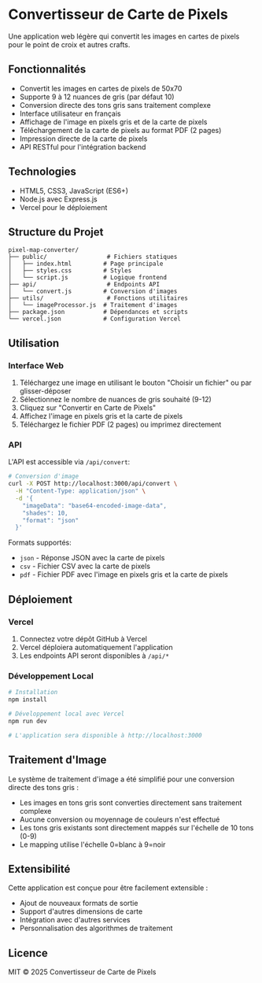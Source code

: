 # Convertisseur de Carte de Pixels

Une application web légère qui convertit les images en cartes de pixels pour le point de croix et autres crafts.

## Fonctionnalités

- Convertit les images en cartes de pixels de 50x70
- Supporte 9 à 12 nuances de gris (par défaut 10)
- Conversion directe des tons gris sans traitement complexe
- Interface utilisateur en français
- Affichage de l'image en pixels gris et de la carte de pixels
- Téléchargement de la carte de pixels au format PDF (2 pages)
- Impression directe de la carte de pixels
- API RESTful pour l'intégration backend

## Technologies

- HTML5, CSS3, JavaScript (ES6+)
- Node.js avec Express.js
- Vercel pour le déploiement

## Structure du Projet

```
pixel-map-converter/
├── public/                 # Fichiers statiques
│   ├── index.html         # Page principale
│   ├── styles.css         # Styles
│   └── script.js          # Logique frontend
├── api/                    # Endpoints API
│   └── convert.js         # Conversion d'images
├── utils/                  # Fonctions utilitaires
│   └── imageProcessor.js  # Traitement d'images
├── package.json           # Dépendances et scripts
└── vercel.json            # Configuration Vercel
```

## Utilisation

### Interface Web

1. Téléchargez une image en utilisant le bouton "Choisir un fichier" ou par glisser-déposer
2. Sélectionnez le nombre de nuances de gris souhaité (9-12)
3. Cliquez sur "Convertir en Carte de Pixels"
4. Affichez l'image en pixels gris et la carte de pixels
5. Téléchargez le fichier PDF (2 pages) ou imprimez directement

### API

L'API est accessible via `/api/convert`:

```bash
# Conversion d'image
curl -X POST http://localhost:3000/api/convert \
  -H "Content-Type: application/json" \
  -d '{
    "imageData": "base64-encoded-image-data",
    "shades": 10,
    "format": "json"
  }'
```

Formats supportés:
- `json` - Réponse JSON avec la carte de pixels
- `csv` - Fichier CSV avec la carte de pixels
- `pdf` - Fichier PDF avec l'image en pixels gris et la carte de pixels

## Déploiement

### Vercel

1. Connectez votre dépôt GitHub à Vercel
2. Vercel déploiera automatiquement l'application
3. Les endpoints API seront disponibles à `/api/*`

### Développement Local

```bash
# Installation
npm install

# Développement local avec Vercel
npm run dev

# L'application sera disponible à http://localhost:3000
```

## Traitement d'Image

Le système de traitement d'image a été simplifié pour une conversion directe des tons gris :
- Les images en tons gris sont converties directement sans traitement complexe
- Aucune conversion ou moyennage de couleurs n'est effectué
- Les tons gris existants sont directement mappés sur l'échelle de 10 tons (0-9)
- Le mapping utilise l'échelle 0=blanc à 9=noir

## Extensibilité

Cette application est conçue pour être facilement extensible :

- Ajout de nouveaux formats de sortie
- Support d'autres dimensions de carte
- Intégration avec d'autres services
- Personnalisation des algorithmes de traitement

## Licence

MIT © 2025 Convertisseur de Carte de Pixels